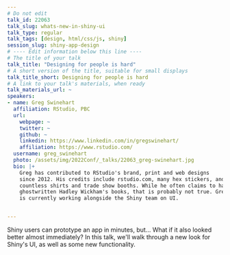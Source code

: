 ```yaml
---
# Do not edit
talk_id: 22063
talk_slug: whats-new-in-shiny-ui
talk_type: regular
talk_tags: [design, html/css/js, shiny]
session_slug: shiny-app-design
# ---- Edit information below this line ----
# The title of your talk
talk_title: "Designing for people is hard"
# A short version of the title, suitable for small displays
talk_title_short: Designing for people is hard
# A link to your talk's materials, when ready
talk_materials_url: ~
speakers:
- name: Greg Swinehart
  affiliation: RStudio, PBC
  url:
    webpage: ~
    twitter: ~
    github: ~
    linkedin: https://www.linkedin.com/in/gregswinehart/
    affiliation: https://www.rstudio.com/
  username: greg_swinehart
  photo: /assets/img/2022Conf/_talks/22063_greg-swinehart.jpg
  bio: |+
    Greg has contributed to RStudio's brand, print and web designs
    since 2012. His credits include rstudio.com, many hex stickers, and
    countless shirts and trade show booths. While he often claims to have
    ghostwritten Hadley Wickham's books, that is probably not true. Greg
    is currently working alongside the Shiny team on UI.


---
```


<!-- ABSTRACT ----
Please write abstract below. You may use simple markdown (links, code style, bold, italics)
-->

Shiny users can prototype an app in minutes, but... What if it also looked
better almost immediately? In this talk, we'll walk through a new look for
Shiny's UI, as well as some new functionality.
